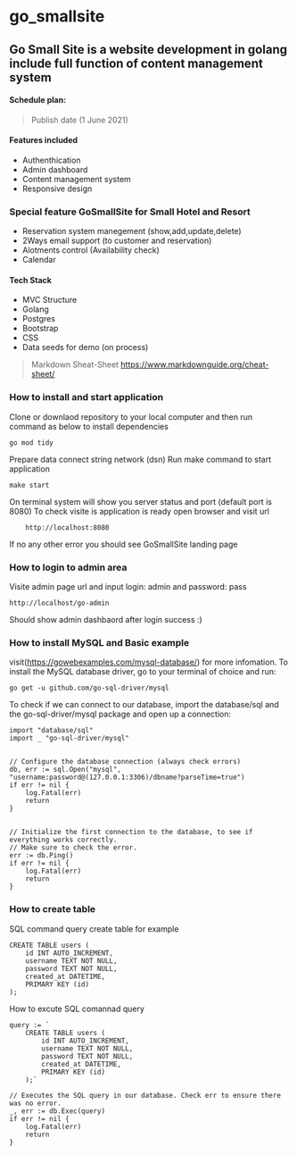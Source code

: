 # go_smallsite
## Go Small Site is a website development in golang include full function of content management system 
#### Schedule plan: 
> Publish date (1 June 2021)

#### Features included 
- Authenthication 
- Admin dashboard
- Content management system
- Responsive design 

### Special feature GoSmallSite for Small Hotel and Resort
- Reservation system manegement (show,add,update,delete)
- 2Ways email support (to customer and reservation)
- Alotments control (Availability check)
- Calendar

#### Tech Stack
- MVC Structure
- Golang 
- Postgres
- Bootstrap
- CSS
- Data seeds for demo (on process)


> Markdown Sheat-Sheet
> https://www.markdownguide.org/cheat-sheet/
> 


### How to install and start application
Clone or downlaod repository to your local computer and then run command as below to install dependencies
```
go mod tidy
```
Prepare data connect string network (dsn)
Run make command to start application
```
make start
```
On terminal system will show you server status and port (default port is 8080)
To check visite is application is ready open browser and visit url
```
    http://localhost:8080
```
If no any other error you should see GoSmallSite landing page

### How to login to admin area
Visite admin page url and input login: admin and password: pass 
```
http://localhost/go-admin
```
Should show admin dashbaord after login success :)

 

### How to install MySQL and Basic example
visit(https://gowebexamples.com/mysql-database/) for more infomation.
To install the MySQL database driver, go to your terminal of choice and run:
```
go get -u github.com/go-sql-driver/mysql
```

To check if we can connect to our database, import the database/sql and the go-sql-driver/mysql package and open up a connection:
```
import "database/sql"
import _ "go-sql-driver/mysql"


// Configure the database connection (always check errors)
db, err := sql.Open("mysql", "username:password@(127.0.0.1:3306)/dbname?parseTime=true")
if err != nil {
    log.Fatal(err)
    return
}


// Initialize the first connection to the database, to see if everything works correctly.
// Make sure to check the error.
err := db.Ping()
if err != nil {
    log.Fatal(err)
    return
}

```

### How to create table

SQL command query create table for example 
```
CREATE TABLE users (
    id INT AUTO_INCREMENT,
    username TEXT NOT NULL,
    password TEXT NOT NULL,
    created_at DATETIME,
    PRIMARY KEY (id)
);
```

How to excute SQL comannad query
```
query := `
    CREATE TABLE users (
        id INT AUTO_INCREMENT,
        username TEXT NOT NULL,
        password TEXT NOT NULL,
        created_at DATETIME,
        PRIMARY KEY (id)
    );`

// Executes the SQL query in our database. Check err to ensure there was no error.
_, err := db.Exec(query)
if err != nil {
    log.Fatal(err)
    return
}
```



